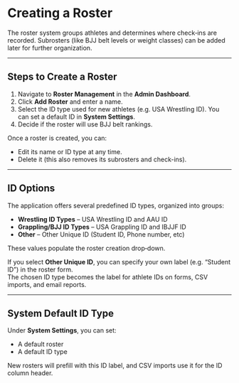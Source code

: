 # Creating a Roster

The roster system groups athletes and determines where check‑ins are recorded. Subrosters (like BJJ belt levels or weight classes) can be added later for further organization.

---

## Steps to Create a Roster

1. Navigate to **Roster Management** in the **Admin Dashboard**.
2. Click **Add Roster** and enter a name.
3. Select the ID type used for new athletes (e.g. USA Wrestling ID). You can set a default ID in **System Settings**.
4. Decide if the roster will use BJJ belt rankings.

Once a roster is created, you can:

- Edit its name or ID type at any time.
- Delete it (this also removes its subrosters and check-ins).

---

## ID Options

The application offers several predefined ID types, organized into groups:

- **Wrestling ID Types** – USA Wrestling ID and AAU ID  
- **Grappling/BJJ ID Types** – USA Grappling ID and IBJJF ID  
- **Other** – Other Unique ID (Student ID, Phone number, etc)

These values populate the roster creation drop‑down.

If you select **Other Unique ID**, you can specify your own label (e.g. “Student ID”) in the roster form.  
The chosen ID type becomes the label for athlete IDs on forms, CSV imports, and email reports.

---

## System Default ID Type

Under **System Settings**, you can set:

- A default roster
- A default ID type

New rosters will prefill with this ID label, and CSV imports use it for the ID column header.
